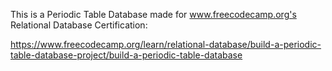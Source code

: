 This is a Periodic Table Database made for www.freecodecamp.org's Relational Database Certification:

https://www.freecodecamp.org/learn/relational-database/build-a-periodic-table-database-project/build-a-periodic-table-database
